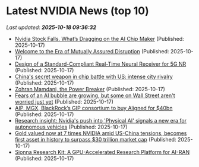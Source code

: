 # Latest NVIDIA News (top 10)
_Last updated: **2025-10-18 09:36:32**_

- [Nvidia Stock Falls. What’s Dragging on the AI Chip Maker](https://biztoc.com/x/2473c54af2058f85) (Published: 2025-10-17)
- [Welcome to the Era of Mutually Assured Disruption](http://foreignpolicy.com/2025/10/17/us-china-trump-xi-trade-summit-conflict/) (Published: 2025-10-17)
- [Design of a Standard-Compliant Real-Time Neural Receiver for 5G NR](https://research.nvidia.com/publication/2025-05_design-standard-compliant-real-time-neural-receiver-5g-nr) (Published: 2025-10-17)
- [China's secret weapon in chip battle with US: intense city rivalry](https://finance.yahoo.com/news/chinas-secret-weapon-chip-battle-093000681.html) (Published: 2025-10-17)
- [Zohran Mamdani, the Power Breaker](http://nymag.com/intelligencer/article/zohran-mamdani-nyc-mayor-race-democratic-party-frank-rich.html) (Published: 2025-10-17)
- [Fears of an AI bubble are growing, but some on Wall Street aren't worried just yet](https://www.nbcnews.com/business/markets/fears-ai-bubble-are-growing-wall-street-arent-worried-just-yet-rcna238076) (Published: 2025-10-17)
- [AIP, MGX, BlackRock’s GIP consortium to buy Aligned for $40bn](https://www.verdict.co.uk/aip-mgx-blackrocks-gip-aligned/) (Published: 2025-10-17)
- [Research insight: Nvidia's push into 'Physical AI' signals a new era for autonomous vehicles](https://www.digitimes.com/news/a20251015PD232/nvidia-2025-data-automakers-vehicle.html) (Published: 2025-10-17)
- [Gold valued now at 7 times NVIDIA amid US-China tensions, becomes first asset in history to surpass $30 trillion market cap](https://economictimes.indiatimes.com/news/international/us/gold-valued-now-at-7-times-nvidia-amid-us-china-tensions-becomes-first-asset-in-history-to-surpass-30-trillion-market-cap/articleshow/124624626.cms) (Published: 2025-10-17)
- [Sionna Research Kit: A GPU-Accelerated Research Platform for AI-RAN](https://research.nvidia.com/publication/2025-05_sionna-research-kit-gpu-accelerated-research-platform-ai-ran) (Published: 2025-10-17)
